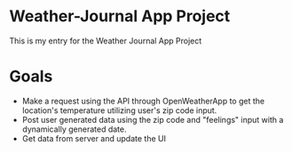 # Weather-Journal App Project

This is my entry for the Weather Journal App Project

# Goals
* Make a request using the API through OpenWeatherApp to get the location's temperature utilizing user's zip code input.
* Post user generated data using the zip code and "feelings" input with a dynamically generated date.
* Get data from server and update the UI

